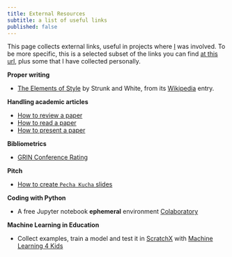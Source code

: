 ```yaml
---
title: External Resources
subtitle: a list of useful links
published: false
---
```


This page collects external links, useful in projects where [I](saltgz.github.io) was involved.
To be more specific, this is a selected subset of the links you can find [at this url](https://imada.sdu.dk/Employees/marco/Misc/index.html), plus some that I have collected personally.

**Proper writing**

- [The Elements of Style](http://www.crockford.com/wrrrld/style.html) by Strunk and White, from its [Wikipedia](http://en.wikipedia.org/wiki/The_Elements_of_Style) entry.

**Handling academic articles**

- [How to review a paper](http://users.ecs.soton.ac.uk/hcd/reviewing.html)
- [How to read a paper](http://ccr.sigcomm.org/online/files/p83-keshavA.pdf)
- [How to present a paper](https://www.cc.gatech.edu/faculty/ashwin/wisdom/how-to-present-a-paper.html)

**Bibliometrics**

- [GRIN Conference Rating](http://valutazione.unibas.it/gii-grin-scie-rating/ratingSearch.jsf)

**Pitch**

- [How to create `Pecha Kucha` slides](https://www.pechakucha.org/presentations/how-to-create-slides)

**Coding with Python**

- A free Jupyter notebook **ephemeral** environment [Colaboratory](https://colab.research.google.com/notebooks/welcome.ipynb)

**Machine Learning in Education**

- Collect examples, train a model and test it in [ScratchX](https://scratchx.org/) with [Machine Learning 4 Kids](https://machinelearningforkids.co.uk)
